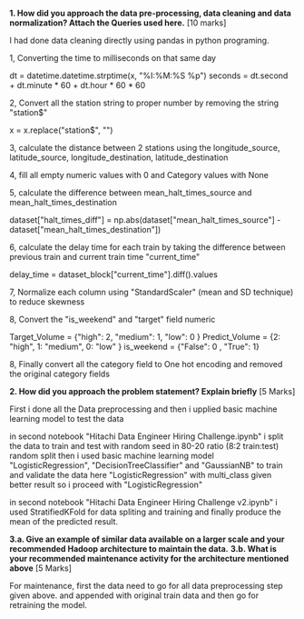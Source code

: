 **1. How did you approach the data pre-processing, data cleaning and data normalization? Attach the Queries used here.** [10 marks]

I had done data cleaning directly using pandas in python programing.

1, Converting the time to milliseconds on that same day

dt = datetime.datetime.strptime(x, "%I:%M:%S %p")
seconds = dt.second + dt.minute * 60 + dt.hour * 60 * 60

2, Convert all the station string to proper number by removing the string "station$"

x = x.replace("station$", "")

3, calculate the distance between 2 stations using the longitude_source, latitude_source, longitude_destination, latitude_destination

4, fill all empty numeric values with 0 and Category values with None

5, calculate the difference between mean_halt_times_source and mean_halt_times_destination

dataset["halt_times_diff"] = np.abs(dataset["mean_halt_times_source"] - dataset["mean_halt_times_destination"])

6, calculate the delay time for each train by taking the difference between previous train and current train time "current_time"

delay_time = dataset_block["current_time"].diff().values

7, Normalize each column using "StandardScaler" (mean and SD technique) to reduce skewness

8, Convert the "is_weekend" and "target" field numeric 

Target_Volume = {"high": 2, "medium": 1, "low": 0 }
Predict_Volume = {2: "high", 1: "medium", 0: "low" }
is_weekend = {"False": 0 , "True": 1}

8, Finally convert all the category field to One hot encoding and removed the original category fields

**2. How did you approach the problem statement? Explain briefly** [5 Marks]

First i done all the Data preprocessing and then i upplied basic machine learning model to test the data

in second notebook "Hitachi Data Engineer Hiring Challenge.ipynb"
i split the data to train and test with random seed in 80-20 ratio (8:2 train:test) random split
then i used basic machine learning model "LogisticRegression", "DecisionTreeClassifier" and "GaussianNB" to train and validate the data
here "LogisticRegression" with multi_class given better result so i proceed with "LogisticRegression"

in second notebook "Hitachi Data Engineer Hiring Challenge v2.ipynb"
i used StratifiedKFold for data spliting and training and finally produce the mean of the predicted result.

**3.a. Give an example of similar data available on a larger scale and your recommended Hadoop architecture to maintain the data.** 
**3.b. What is your recommended maintenance activity for the architecture mentioned above** [5 Marks]

For maintenance, first the data need to go for all data preprocessing step given above. and appended with original train data and then go for retraining the model.  
